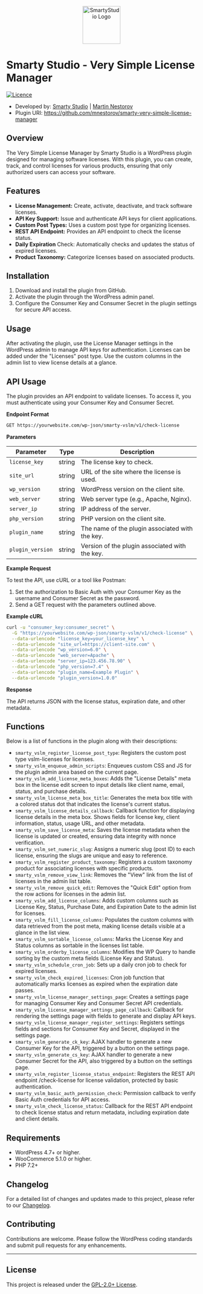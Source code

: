 <p align="center"><a href="https://smartystudio.net" target="_blank"><img src="https://smartystudio.net/wp-content/uploads/2023/06/smarty-green-logo-small.png" width="100" alt="SmartyStudio Logo"></a></p>

# Smarty Studio - Very Simple License Manager

[![Licence](https://img.shields.io/badge/LICENSE-GPL2.0+-blue)](./LICENSE)

- Developed by: [Smarty Studio](https://smartystudio.net) | [Martin Nestorov](https://github.com/mnestorov)
- Plugin URI: https://github.com/mnestorov/smarty-very-simple-license-manager

## Overview

The Very Simple License Manager by Smarty Studio is a WordPress plugin designed for managing software licenses. With this plugin, you can create, track, and control licenses for various products, ensuring that only authorized users can access your software.

## Features

- **License Management:** Create, activate, deactivate, and track software licenses.
- **API Key Support:** Issue and authenticate API keys for client applications.
- **Custom Post Types:** Uses a custom post type for organizing licenses.
- **REST API Endpoint:** Provides an API endpoint to check the license status.
- **Daily Expiration** Check: Automatically checks and updates the status of expired licenses.
- **Product Taxonomy:** Categorize licenses based on associated products.

## Installation

1. Download and install the plugin from GitHub.
2. Activate the plugin through the WordPress admin panel.
2. Configure the Consumer Key and Consumer Secret in the plugin settings for secure API access.

## Usage

After activating the plugin, use the License Manager settings in the WordPress admin to manage API keys for authentication. Licenses can be added under the "Licenses" post type. Use the custom columns in the admin list to view license details at a glance.

## API Usage

The plugin provides an API endpoint to validate licenses. To access it, you must authenticate using your Consumer Key and Consumer Secret. 

**Endpoint Format**

```bash
GET https://yourwebsite.com/wp-json/smarty-vslm/v1/check-license
```

**Parameters**

| Parameter       |   Type   | Description                                      |
|-----------------|----------|--------------------------------------------------|
| `license_key`   |  string  | The license key to check.                        |
| `site_url`      |  string  | URL of the site where the license is used.       |
| `wp_version`    |  string  | WordPress version on the client site.            |
| `web_server`    |  string  | Web server type (e.g., Apache, Nginx).           |
| `server_ip`     |  string  | IP address of the server.                        |
| `php_version`   |  string  | PHP version on the client site.                  |
| `plugin_name`   |  string  | The name of the plugin associated with the key.  |
| `plugin_version`|  string  | Version of the plugin associated with the key.   |

**Example Request**

To test the API, use cURL or a tool like Postman:

1. Set the authorization to Basic Auth with your Consumer Key as the username and Consumer Secret as the password.
2. Send a GET request with the parameters outlined above.

**Example cURL**

```bash
curl -u "consumer_key:consumer_secret" \
  -G "https://yourwebsite.com/wp-json/smarty-vslm/v1/check-license" \
  --data-urlencode "license_key=your_license_key" \
  --data-urlencode "site_url=https://client-site.com" \
  --data-urlencode "wp_version=6.0" \
  --data-urlencode "web_server=Apache" \
  --data-urlencode "server_ip=123.456.78.90" \
  --data-urlencode "php_version=7.4" \
  --data-urlencode "plugin_name=Example Plugin" \
  --data-urlencode "plugin_version=1.0.0"
```

**Response**

The API returns JSON with the license status, expiration date, and other metadata.

## Functions

Below is a list of functions in the plugin along with their descriptions:

- `smarty_vslm_register_license_post_type`: Registers the custom post type vslm-licenses for licenses.
- `smarty_vslm_enqueue_admin_scripts`: Enqueues custom CSS and JS for the plugin admin area based on the current page.
- `smarty_vslm_add_license_meta_boxes`: Adds the "License Details" meta box in the license edit screen to input details like client name, email, status, and purchase details.
- `smarty_vslm_license_meta_box_title`: Generates the meta box title with a colored status dot that indicates the license's current status.
- `smarty_vslm_license_details_callback`: Callback function for displaying license details in the meta box. Shows fields for license key, client information, status, usage URL, and other metadata.
- `smarty_vslm_save_license_meta`: Saves the license metadata when the license is updated or created, ensuring data integrity with nonce verification.
- `smarty_vslm_set_numeric_slug`: Assigns a numeric slug (post ID) to each license, ensuring the slugs are unique and easy to reference.
- `smarty_vslm_register_product_taxonomy`: Registers a custom taxonomy product for associating licenses with specific products.
- `smarty_vslm_remove_view_link`: Removes the "View" link from the list of licenses in the admin list table.
- `smarty_vslm_remove_quick_edit`: Removes the "Quick Edit" option from the row actions for licenses in the admin list.
- `smarty_vslm_add_license_columns`: Adds custom columns such as License Key, Status, Purchase Date, and Expiration Date to the admin list for licenses.
- `smarty_vslm_fill_license_columns`: Populates the custom columns with data retrieved from the post meta, making license details visible at a glance in the list view.
- `smarty_vslm_sortable_license_columns`: Marks the License Key and Status columns as sortable in the licenses list table.
- `smarty_vslm_orderby_license_columns`: Modifies the WP Query to handle sorting by the custom meta fields (License Key and Status).
- `smarty_vslm_schedule_cron_job`: Sets up a daily cron job to check for expired licenses.
- `smarty_vslm_check_expired_licenses`: Cron job function that automatically marks licenses as expired when the expiration date passes.
- `smarty_vslm_license_manager_settings_page`: Creates a settings page for managing Consumer Key and Consumer Secret API credentials.
- `smarty_vslm_license_manager_settings_page_callback`: Callback for rendering the settings page with fields to generate and display API keys.
- `smarty_vslm_license_manager_register_settings`: Registers settings fields and sections for Consumer Key and Secret, displayed in the settings page.
- `smarty_vslm_generate_ck_key`: AJAX handler to generate a new Consumer Key for the API, triggered by a button on the settings page.
- `smarty_vslm_generate_cs_key`: AJAX handler to generate a new Consumer Secret for the API, also triggered by a button on the settings page.
- `smarty_vslm_register_license_status_endpoint`: Registers the REST API endpoint /check-license for license validation, protected by basic authentication.
- `smarty_vslm_basic_auth_permission_check`: Permission callback to verify Basic Auth credentials for API access.
- `smarty_vslm_check_license_status`: Callback for the REST API endpoint to check license status and return metadata, including expiration date and client details.

## Requirements

- WordPress 4.7+ or higher.
- WooCommerce 5.1.0 or higher.
- PHP 7.2+

## Changelog

For a detailed list of changes and updates made to this project, please refer to our [Changelog](./CHANGELOG.md).

## Contributing

Contributions are welcome. Please follow the WordPress coding standards and submit pull requests for any enhancements.

---

## License

This project is released under the [GPL-2.0+ License](http://www.gnu.org/licenses/gpl-2.0.txt).
